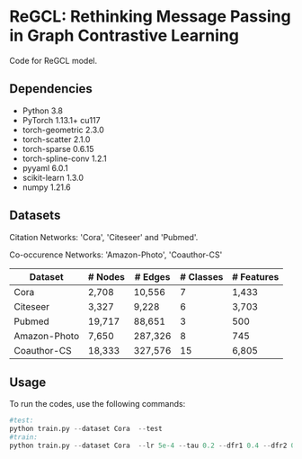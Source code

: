 #  ReGCL: Rethinking Message Passing in Graph Contrastive Learning
Code for ReGCL model.

## Dependencies

- Python 3.8
- PyTorch 1.13.1+ cu117 
- torch-geometric 2.3.0       
- torch-scatter 2.1.0
- torch-sparse 0.6.15
- torch-spline-conv 1.2.1        
- pyyaml 6.0.1
- scikit-learn 1.3.0
- numpy 1.21.6                                                                         


## Datasets

Citation Networks: 'Cora', 'Citeseer' and 'Pubmed'.

Co-occurence Networks: 'Amazon-Photo', 'Coauthor-CS' 

| Dataset      | # Nodes | # Edges | # Classes | # Features |
| ------------ | ------- | ------- | --------- | ---------- |
| Cora         | 2,708   | 10,556  | 7         | 1,433      |
| Citeseer     | 3,327   | 9,228   | 6         | 3,703      |
| Pubmed       | 19,717  | 88,651  | 3         | 500        |
| Amazon-Photo | 7,650   | 287,326 | 8         | 745        |
| Coauthor-CS  | 18,333  | 327,576 | 15        | 6,805      |

## Usage
To run the codes, use the following commands:
```python
#test:
python train.py --dataset Cora  --test 
#train:
python train.py --dataset Cora  --lr 5e-4 --tau 0.2 --dfr1 0.4 --dfr2 0.4 --der1 0.0 --der2 0.4
```

